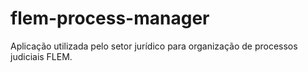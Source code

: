 # flem-process-manager
 Aplicação utilizada pelo setor jurídico para organização de processos judiciais FLEM.
